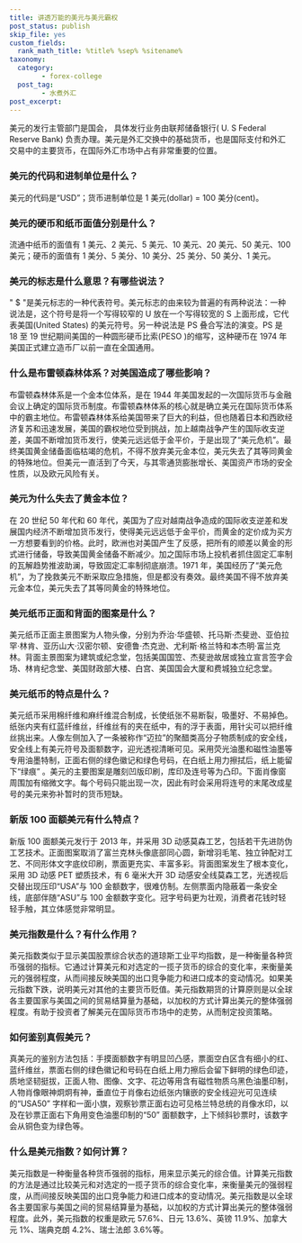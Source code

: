 ```yaml
---
title: 讲透万能的美元与美元霸权
post_status: publish
skip_file: yes
custom_fields:
  rank_math_title: %title% %sep% %sitename%
taxonomy:
  category:
        - forex-college
  post_tag:
        - 水煮外汇
post_excerpt: 
---
```

美元的发行主管部门是国会， 具体发行业务由联邦储备银行( U. S Federal Reserve Bank) 负责办理。美元是外汇交换中的基础货币，也是国际支付和外汇交易中的主要货币，在国际外汇市场中占有非常重要的位置。

### 美元的代码和进制单位是什么？

美元的代码是“USD”；货币进制单位是 1 美元(dollar) = 100 美分(cent)。

### 美元的硬币和纸币面值分别是什么？

流通中纸币的面值有 1 美元、2 美元、5 美元、10 美元、20 美元、50 美元、100 美元；硬币的面值有 1 美分、5 美分、10 美分、25 美分、50 美分、1 美元。

### 美元的标志是什么意思？有哪些说法？

" $ "是美元标志的一种代表符号。美元标志的由来较为普遍的有两种说法：一种说法是，这个符号是将一个写得较窄的 U 放在一个写得较宽的 S 上面形成，它代表美国(United States) 的美元符号。另一种说法是 PS 叠合写法的演变。PS 是 18 至 19 世纪期间美国的一种圆形硬币比索(PESO )的缩写，这种硬币在 1974 年美国正式建立造币厂以前一直在全国通用。

### 什么是布雷顿森林体系？对美国造成了哪些影响？

布雷顿森林体系是一个金本位体系，是在 1944 年美国发起的一次国际货币与金融会议上确定的国际货币制度。布雷顿森林体系的核心就是确立美元在国际货币体系中的霸主地位。布雷顿森林体系给美国带来了巨大的利益，但也随着日本和西欧经济复苏和迅速发展，美国的霸权地位受到挑战，加上越南战争产生的国际收支逆差，美国不断增加货币发行，使美元远远低于金平价，于是出现了“美元危机”。最终美国黄金储备面临枯竭的危机，不得不放弃美元金本位，美元失去了其等同黄金的特殊地位。但美元一直活到了今天，与其零通货膨胀增长、美国资产市场的安全性质，以及欧元风险有关。

### 美元为什么失去了黄金本位？

在 20 世纪 50 年代和 60 年代，美国为了应对越南战争造成的国际收支逆差和发展国内经济不断增加货币发行，使得美元远远低于金平价，而黄金的定价成为买方一方想要看到的价格。此时，欧洲也对美国产生了反感，把所有的顺差以黄金的形式进行储备，导致美国黄金储备不断减少。加之国际市场上投机者抓住固定汇率制的瓦解趋势推波助澜，导致固定汇率制彻底崩溃。1971 年，美国经历了“美元危机”，为了挽救美元不断采取应急措施，但是都没有奏效。最终美国不得不放弃美元金本位，美元失去了其等同黄金的特殊地位。

### 美元纸币正面和背面的图案是什么？

美元纸币正面主景图案为人物头像，分别为乔治·华盛顿、托马斯·杰斐逊、亚伯拉罕·林肯、亚历山大·汉密尔顿、安德鲁·杰克逊、尤利斯·格兰特和本杰明·富兰克林。背面主景图案为建筑或纪念堂，包括美国国笠、杰斐逊故居或独立宣言签字会场、林肯纪念堂、美国财政部大楼、白宫、美国国会大厦和费城独立纪念堂。

### 美元纸币的特点是什么？

美元纸币采用棉纤维和麻纤维混合制成，长使纸张不易断裂，吸墨好、不易掉色。纸张内夹有红蓝纤维丝，纤维丝有的夹在纸中，有的浮于表面，用针尖可以把纤维丝挑出来。人像左侧加入了一条被称作“迈拉”的聚醋类高分子物质制成的安全线，安全线上有美元符号及面额数字，迎光透视清晰可见。采用荧光油墨和磁性油墨等专用油墨特制，正面右侧的绿色徽记和绿色号码，在白纸上用力擦拭后，纸上能留下“绿痕” 。美元的主要图案是雕刻凹版印刷，库印及连号等为凸印。下面肖像窗周围加有缩微文字。每个号码只能出现一次，因此有时会采用将连号的末尾改成星号的美元来弥补暂时的货币短缺。

### 新版 100 面额美元有什么特点？

新版 100 面额美元发行于 2013 年，并采用 3D 动感莫森工艺，包括若干先进防伪工艺技术。正面图案取消了富兰克林头像底部同心圆，新增羽毛笔、独立钟配对工艺、不同形体文字底纹印刷，票面更充实、丰富多彩。背面图案发生了根本变化，采用 3D 动感 PET 塑质技术，有 6 毫米大开 3D 动感安全线莫森工艺，光透视后交替出现压印“USA”与 100 金额数字，很难仿制。左侧票面内隐蔽着一条安全线，底部伴随“ASU”与 100 金额数字变化。冠字号码更为壮观，消费者花钱时轻轻手触，其立体感觉非常明显。

### 美元指数是什么？有什么作用？

美元指数类似于显示美国股票综合状态的道琼斯工业平均指数，是一种衡量各种货币强弱的指标。它通过计算美元和对选定的一揽子货币的综合的变化率，来衡量美元的强弱程度，从而间接反映美国的出口竞争能力和进口成本的变动情况。如果美元指数下跌，说明美元对其他的主要货币贬值。美元指数期货的计算原则是以全球各主要国家与美国之间的贸易结算量为基础，以加权的方式计算出美元的整体强弱程度。有助于投资者了解美元在国际货币市场中的走势，从而制定投资策略。

### 如何鉴别真假美元？

真美元的鉴别方法包括：手摸面额数字有明显凹凸感，票面空白区含有细小的红、蓝纤维丝，票面右侧的绿色徽记和号码在白纸上用力擦后会留下鲜明的绿色印迹，质地坚韧挺拔，正面人物、图像、文字、花边等用含有磁性物质乌黑色油墨印制，人物肖像眼神炯炯有神，垂直位于肖像右边纸张内镶嵌的安全线迎光可见连续的“USA50” 字样和一面小旗，观察钞票正面右边可见格兰特总统的肖像水印，以及在钞票正面右下角用变色油墨印制的“50” 面额数字，上下倾斜钞票时，该数字会从铜色变为绿色等。

### 什么是美元指数？如何计算？

美元指数是一种衡量各种货币强弱的指标，用来显示美元的综合值。计算美元指数的方法是通过比较美元和对选定的一揽子货币的综合变化率，来衡量美元的强弱程度，从而间接反映美国的出口竞争能力和进口成本的变动情况。美元指数是以全球各主要国家与美国之间的贸易结算量为基础，以加权的方式计算出美元的整体强弱程度。此外，美元指数的权重是欧元 57.6%、日元 13.6%、英镑 11.9%、加拿大元 1%、瑞典克朗 4.2%、瑞士法郎 3.6%等。